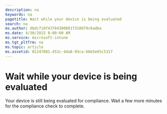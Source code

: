 ```yaml
---
description: na
keywords: na
pagetitle: Wait while your device is being evaluated
search: na
ms.author: dbdc710f437843008017318979c6adba
ms.date: 4/30/2015 8:00:00 AM
ms.service: microsoft-intune
ms.tgt_pltfrm: na
ms.topic: article
ms.assetid: 01247881-452c-4da8-93ca-66b5e65c5317
---
```

# Wait while your device is being evaluated
Your device is still being evaluated for compliance. Wait a few more minutes for the compliance check to complete.

